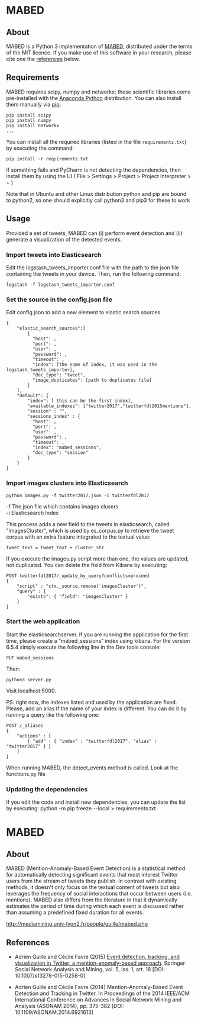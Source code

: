 # MABED
## About

MABED is a Python 3 implementation of [MABED](#mabed), distributed under the terms of the MIT licence. If you make use of this software in your research, please cite one the [references](#references) below.

## Requirements

MABED requires scipy, numpy and networkx; these scientific libraries come pre-installed with the [Anaconda Python](https://anaconda.org) distribution. You can also install them manually via [pip](https://pypi.python.org):

	pip install scipy
	pip install numpy
	pip install networkx
	...

You can install all the required libraries (listed in the file `requirements.txt`) by executing the command:

	pip install -r requirements.txt

If something fails and PyCharm is not detecting the dependencies, then install them by using the UI ( File > Settings > Project > Project Interpreter > + )

Note that in Ubuntu and other Linux distribution python and pip are bound to python2, so one should explicitly call
python3 and pip3 for these to work

## Usage

Provided a set of tweets, MABED can (i) perform event detection and (ii) generate a visualization of the detected events.

### Import tweets into Elasticsearch

Edit the logstash_tweets_importer.conf file with the path to the json file containing the tweets in your device. Then, run the following command:
    
    logstash -f logstash_tweets_importer.conf

### Set the source in the config.json file

Edit config.json to add a new element to elastic search sources

```
{
    "elastic_search_sources":[
        {
          "host": ,
          "port": ,
          "user": ,
          "password": ,
          "timeout": ,
          "index": [the name of index, it was used in the logstash_tweets_importer],
          "doc_type": "tweet",
          "image_duplicates": [path to duplicates file]
        }
    ],
    "default": {
        "index": [ this can be the first index],
        "available_indexes": ["twitter2017","twitterfdl2015mentions"],
        "session" : "",
        "sessions_index" : {
          "host": ,
          "port": ,
          "user": ,
          "password": ,
          "timeout": ,
          "index": "mabed_sessions",
          "doc_type": "session"
        }
    }
}
```

### Import images clusters into Elasticsearch

    python images.py -f twitter2017.json -i twitterfdl2017
    
-f The json file which contains images clusers  
-i Elasticsearch Index

This process adds a new field to the tweets in elasticsearch, called "imagesCluster", which is used by es_corpus.py to retrieve the tweet corpus with an extra feature integrated to the textual value:

    tweet_text = tweet_text + cluster_str

If you execute the images.py script more than one, the values are updated, not duplicated. You can delete the field from Kibana by executing:

    POST twitterfdl2017/_update_by_query?conflicts=proceed
    {
        "script" : "ctx._source.remove('imagesCluster')",
        "query" : {
            "exists": { "field": "imagesCluster" }
        }
    }

### Start the web application

Start the elasticsearchserver. If you are running the application for the first time, please create a “mabed_sessions” index using kibana. For the version 6.5.4 simply execute the following line in the Dev tools console:

    PUT mabed_sessions

Then:

    python3 server.py

Visit localhost:5000.

PS: right now, the indexes listed and used by the application are fixed. Please, add an alias if the name of your index is different. You can do it by running a query like the following one:

    POST /_aliases
    {
        "actions" : [
            { "add" : { "index" : "twitterfdl2017", "alias" : "twitter2017" } }
        ]
    }

When running MABED, the detect_events method is called. Look at the functions.py file


### Updating the dependencies

If you edit the code and install new dependencies, you can update the list by executing:
    python -m pip freeze --local > requirements.txt


# MABED

## About

MABED (Mention-Anomaly-Based Event Detection) is a statistical method for automatically detecting significant events that most interest Twitter users from the stream of tweets they publish. In contrast with existing methods, it doesn't only focus on the textual content of tweets but also leverages the frequency of social interactions that occur between users (i.e. mentions). MABED also differs from the literature in that it dynamically estimates the period of time during which each event is discussed rather than assuming a predefined fixed duration for all events.

http://mediamining.univ-lyon2.fr/people/guille/mabed.php

## References

- Adrien Guille and Cécile Favre (2015)
  [Event detection, tracking, and visualization in Twitter: a mention-anomaly-based approach](https://github.com/AdrienGuille/pyMABED/blob/master/mabed.pdf).
  Springer Social Network Analysis and Mining,
  vol. 5, iss. 1, art. 18 [DOI: 10.1007/s13278-015-0258-0]


- Adrien Guille and Cécile Favre (2014)
  Mention-Anomaly-Based Event Detection and Tracking in Twitter.
  In Proceedings of the 2014 IEEE/ACM International Conference on
  Advances in Social Network Mining and Analysis (ASONAM 2014),
  pp. 375-382 [DOI: 10.1109/ASONAM.2014.6921613]



